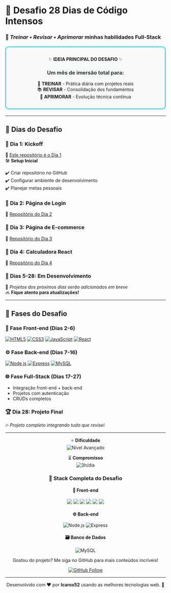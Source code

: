 # 🚀 **Desafio 28 Dias de Código Intensos**  
### 🎯 *Treinar • Revisar • Aprimorar* minhas habilidades Full-Stack  

<div align="center" style="border: 2px solid #00ccff; border-radius: 10px; padding: 15px; margin: 20px 0; background: #f8f9fa;">

✨ **IDEIA PRINCIPAL DO DESAFIO** ✨  
<h3 style="color: #2d3436;">Um mês de imersão total para:</h3>

🔄 **TREINAR** - Prática diária com projetos reais  
📚 **REVISAR** - Consolidação dos fundamentos  
🚀 **APRIMORAR** - Evolução técnica contínua  

</div>

---

## 📅 **Dias do Desafio**

### 📌 **Dia 1: Kickoff**
🔗 [Este repositório é o Dia 1](https://github.com/Icarox52/Desafio28Days)  
🛠️ **Setup Inicial**  

✔️ Criar repositório no GitHub  
✔️ Configurar ambiente de desenvolvimento  
✔️ Planejar metas pessoais


### 📌 **Dia 2: Página de Login**
🔗 [Repositório do Dia 2](https://github.com/Icarox52/dia2De28)

### 📌 **Dia 3: Página de E-commerce**
🔗 [Repositório do Dia 3](https://github.com/Icarox52/dia3De28)

### 📌 **Dia 4: Calculadora React**
🔗 [Repositório do Dia 4](https://github.com/Icarox52/dia4De28)


### 📌 **Dias 5-28: Em Desenvolvimento**
🚧 *Projetos dos próximos dias serão adicionados em breve*  
🔜 **Fique atento para atualizações!**

---

## 🌈 **Fases do Desafio**

### 🎨 **Fase Front-end (Dias 2-6)**
[![HTML5](https://img.shields.io/badge/HTML5-E34F26?style=for-the-badge&logo=html5&logoColor=white)](https://developer.mozilla.org/en-US/docs/Web/HTML)
[![CSS3](https://img.shields.io/badge/CSS3-1572B6?style=for-the-badge&logo=css3&logoColor=white)](https://developer.mozilla.org/en-US/docs/Web/CSS)
[![JavaScript](https://img.shields.io/badge/JavaScript-F7DF1E?style=for-the-badge&logo=javascript&logoColor=black)](https://developer.mozilla.org/en-US/docs/Web/JavaScript)
[![React](https://img.shields.io/badge/React-61DAFB?style=for-the-badge&logo=react&logoColor=black)](https://reactjs.org/)

### ⚙️ **Fase Back-end (Dias 7-16)**
[![Node.js](https://img.shields.io/badge/Node.js-339933?style=for-the-badge&logo=nodedotjs&logoColor=white)](https://nodejs.org/)
[![Express](https://img.shields.io/badge/Express-000000?style=for-the-badge&logo=express&logoColor=white)](https://expressjs.com/)
[![MySQL](https://img.shields.io/badge/MySQL-4479A1?style=for-the-badge&logo=mysql&logoColor=white)](https://www.mysql.com/)


### 🌐 **Fase Full-Stack (Dias 17-27)**
+ Integração front-end + back-end
+ Projetos com autenticação
+ CRUDs completos


### 🏆 **Dia 28: Projeto Final**
🔥 *Projeto completo integrando tudo que revisei*

---

<div align="center">

⭐ **Dificuldade**  
![Nível Avançado](https://img.shields.io/badge/Nível-Avançado-blueviolet)

⏳ **Compromisso**  
![3h/dia](https://img.shields.io/badge/Dedicacao-3h%2Fdia-important)


### 🚀 **Stack Completa do Desafio**

#### 🌈 **Front-end**
<img src="https://img.shields.io/badge/HTML5-E34F26?style=for-the-badge&logo=html5&logoColor=white">
<img src="https://img.shields.io/badge/CSS3-1572B6?style=for-the-badge&logo=css3&logoColor=white">
<img src="https://img.shields.io/badge/JavaScript-F7DF1E?style=for-the-badge&logo=javascript&logoColor=black">
<img src="https://img.shields.io/badge/Tailwind_CSS-38B2AC?style=for-the-badge&logo=tailwind-css&logoColor=white">
<img src="https://img.shields.io/badge/React-61DAFB?style=for-the-badge&logo=react&logoColor=black">
<img src="https://img.shields.io/badge/Hero_Icons-FF4088?style=for-the-badge&logo=heroicons&logoColor=white">

#### ⚙️ **Back-end**
![Node.js](https://img.shields.io/badge/Node.js-339933?style=for-the-badge&logo=nodedotjs&logoColor=white)
![Express](https://img.shields.io/badge/Express-000000?style=for-the-badge&logo=express&logoColor=white)

#### 🗃️ **Banco de Dados**
![MySQL](https://img.shields.io/badge/MySQL-4479A1?style=for-the-badge&logo=mysql&logoColor=white)


Gostou do projeto? Me siga no GitHub para mais conteúdos incríveis!

[![GitHub Follow](https://img.shields.io/github/followers/Icarox52?label=Follow%20%40Icarox52&style=social)](https://github.com/Icarox52)

---

Desenvolvido com ❤️ por **Icarox52** usando as melhores tecnologias web. 🚀


</div>
